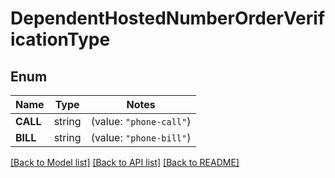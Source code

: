 # DependentHostedNumberOrderVerificationType

## Enum
Name | Type | Notes
------------ | ------------- | -------------
**CALL** | string | (value: `"phone-call"`)
**BILL** | string | (value: `"phone-bill"`)


[[Back to Model list]](../README.md#documentation-for-models) [[Back to API list]](../README.md#documentation-for-api-endpoints) [[Back to README]](../README.md)


